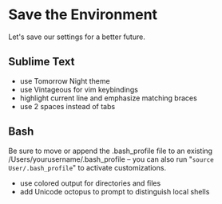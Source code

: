 # Save the Environment
Let's save our settings for a better future.

## Sublime Text
* use Tomorrow Night theme
* use Vintageous for vim keybindings
* highlight current line and emphasize matching braces
* use 2 spaces instead of tabs

## Bash
Be sure to move or append the .bash_profile file to an existing /Users/yourusername/.bash_profile – you can also run "`source User/.bash_profile`" to activate customizations.
* use colored output for directories and files
* add Unicode octopus to prompt to distinguish local shells
